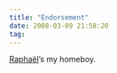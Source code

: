 ```yaml
---
title: "Endorsement"
date: 2008-03-09 21:58:20
tag: 
---
```

<a href="http://lists.debian.org/debian-vote/2008/03/msg00020.html" target="_blank">Raphaël</a>&#8217;s my homeboy.
